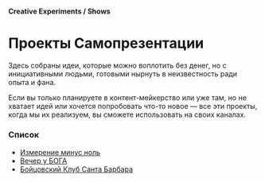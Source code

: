 #### Creative Experiments / Shows

# Проекты Самопрезентации

Здесь собраны идеи, которые можно воплотить без денег, но с инициативными людьми, готовыми нырнуть в неизвестность ради опыта и фана.

Если вы только планируете в контент-мейкерство или уже там, но не хватает идей или хочется попробовать что-то новое — все эти проекты, когда мы их реализуем, вы сможете использовать на своих каналах.

### Список

- [Измерение минус ноль](/podcast-show)
- [Вечер у БОГА](/god-evening)
- [Бойцовский Клуб Санта Барбара](/cry-club)